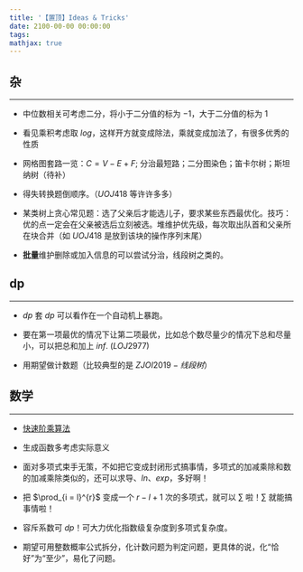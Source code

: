 ```yaml
---
title: '【置顶】Ideas & Tricks'
date: 2100-00-00 00:00:00
tags: 
mathjax: true
---
```


## 杂
---

* 中位数相关可考虑二分，将小于二分值的标为 $-1$，大于二分值的标为 $1$

* 看见乘积考虑取 $log$，这样开方就变成除法，乘就变成加法了，有很多优秀的性质

* 网格图套路一览：$C = V - E + F$; 分治最短路；二分图染色；笛卡尔树；斯坦纳树（待补）

* 得失转换题倒顺序。（$UOJ418$ 等许许多多）

* 某类树上贪心常见题：选了父亲后才能选儿子，要求某些东西最优化。技巧：优的点一定会在父亲被选后立刻被选。堆维护优先级，每次取出队首和父亲所在块合并（如 $UOJ418$ 是放到该块的操作序列末尾）

* **批量**维护删除或加入信息的可以尝试分治，线段树之类的。

## dp
---

* $dp$ 套 $dp$ 可以看作在一个自动机上暴跑。

* 要在第一项最优的情况下让第二项最优，比如总个数尽量少的情况下总和尽量小，可以把总和加上 $inf$. ($LOJ2977$)

* 用期望做计数题（比较典型的是 $ZJOI2019-线段树$）

## 数学
---

* [快速阶乘算法](https://www.cnblogs.com/gryzy/p/6015485.html)

* 生成函数多考虑实际意义

* 面对多项式束手无策，不如把它变成封闭形式搞事情，多项式的加减乘除和数的加减乘除类似的，还可以求导、$ln$、$exp$，多好啊！

* 把 $\prod_{i = l}^{r}$ 变成一个 $r - l + 1$ 次的多项式，就可以 $\sum$ 啦！$\sum$ 就能搞事情啦！

* 容斥系数可 $dp$！可大力优化指数级复杂度到多项式复杂度。

* 期望可用整数概率公式拆分，化计数问题为判定问题，更具体的说，化“恰好”为“至少”，易化了问题。